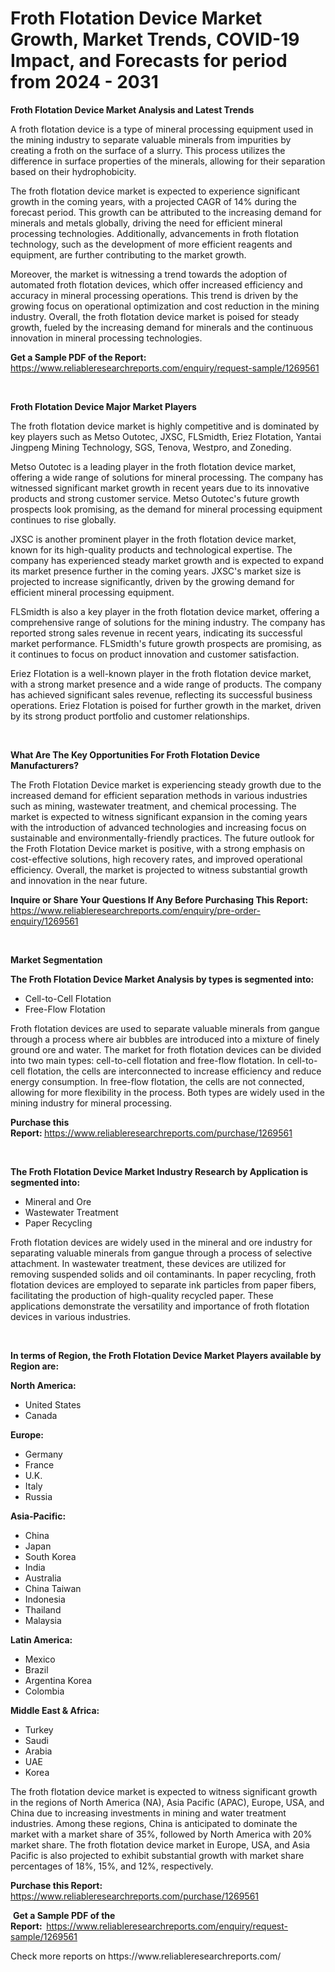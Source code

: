 <p><h1>Froth Flotation Device Market Growth, Market Trends, COVID-19 Impact, and Forecasts for period from 2024 - 2031</h1></p><p><strong>Froth Flotation Device Market Analysis and Latest Trends</strong></p>
<p><p>A froth flotation device is a type of mineral processing equipment used in the mining industry to separate valuable minerals from impurities by creating a froth on the surface of a slurry. This process utilizes the difference in surface properties of the minerals, allowing for their separation based on their hydrophobicity.</p><p>The froth flotation device market is expected to experience significant growth in the coming years, with a projected CAGR of 14% during the forecast period. This growth can be attributed to the increasing demand for minerals and metals globally, driving the need for efficient mineral processing technologies. Additionally, advancements in froth flotation technology, such as the development of more efficient reagents and equipment, are further contributing to the market growth.</p><p>Moreover, the market is witnessing a trend towards the adoption of automated froth flotation devices, which offer increased efficiency and accuracy in mineral processing operations. This trend is driven by the growing focus on operational optimization and cost reduction in the mining industry. Overall, the froth flotation device market is poised for steady growth, fueled by the increasing demand for minerals and the continuous innovation in mineral processing technologies.</p></p>
<p><strong>Get a Sample PDF of the Report:&nbsp;</strong> <a href="https://www.reliableresearchreports.com/enquiry/request-sample/1269561">https://www.reliableresearchreports.com/enquiry/request-sample/1269561</a></p>
<p>&nbsp;</p>
<p><strong>Froth Flotation Device Major Market Players</strong></p>
<p><p>The froth flotation device market is highly competitive and is dominated by key players such as Metso Outotec, JXSC, FLSmidth, Eriez Flotation, Yantai Jingpeng Mining Technology, SGS, Tenova, Westpro, and Zoneding.</p><p>Metso Outotec is a leading player in the froth flotation device market, offering a wide range of solutions for mineral processing. The company has witnessed significant market growth in recent years due to its innovative products and strong customer service. Metso Outotec's future growth prospects look promising, as the demand for mineral processing equipment continues to rise globally.</p><p>JXSC is another prominent player in the froth flotation device market, known for its high-quality products and technological expertise. The company has experienced steady market growth and is expected to expand its market presence further in the coming years. JXSC's market size is projected to increase significantly, driven by the growing demand for efficient mineral processing equipment.</p><p>FLSmidth is also a key player in the froth flotation device market, offering a comprehensive range of solutions for the mining industry. The company has reported strong sales revenue in recent years, indicating its successful market performance. FLSmidth's future growth prospects are promising, as it continues to focus on product innovation and customer satisfaction.</p><p>Eriez Flotation is a well-known player in the froth flotation device market, with a strong market presence and a wide range of products. The company has achieved significant sales revenue, reflecting its successful business operations. Eriez Flotation is poised for further growth in the market, driven by its strong product portfolio and customer relationships.</p></p>
<p>&nbsp;</p>
<p><strong>What Are The Key Opportunities For Froth Flotation Device Manufacturers?</strong></p>
<p><p>The Froth Flotation Device market is experiencing steady growth due to the increased demand for efficient separation methods in various industries such as mining, wastewater treatment, and chemical processing. The market is expected to witness significant expansion in the coming years with the introduction of advanced technologies and increasing focus on sustainable and environmentally-friendly practices. The future outlook for the Froth Flotation Device market is positive, with a strong emphasis on cost-effective solutions, high recovery rates, and improved operational efficiency. Overall, the market is projected to witness substantial growth and innovation in the near future.</p></p>
<p><strong>Inquire or Share Your Questions If Any Before Purchasing This Report:</strong> <a href="https://www.reliableresearchreports.com/enquiry/pre-order-enquiry/1269561">https://www.reliableresearchreports.com/enquiry/pre-order-enquiry/1269561</a></p>
<p>&nbsp;</p>
<p><strong>Market Segmentation</strong></p>
<p><strong>The Froth Flotation Device Market Analysis by types is segmented into:</strong></p>
<p><ul><li>Cell-to-Cell Flotation</li><li>Free-Flow Flotation</li></ul></p>
<p><p>Froth flotation devices are used to separate valuable minerals from gangue through a process where air bubbles are introduced into a mixture of finely ground ore and water. The market for froth flotation devices can be divided into two main types: cell-to-cell flotation and free-flow flotation. In cell-to-cell flotation, the cells are interconnected to increase efficiency and reduce energy consumption. In free-flow flotation, the cells are not connected, allowing for more flexibility in the process. Both types are widely used in the mining industry for mineral processing.</p></p>
<p><strong>Purchase this Report:&nbsp;</strong><a href="https://www.reliableresearchreports.com/purchase/1269561">https://www.reliableresearchreports.com/purchase/1269561</a></p>
<p>&nbsp;</p>
<p><strong>The Froth Flotation Device Market Industry Research by Application is segmented into:</strong></p>
<p><ul><li>Mineral and Ore</li><li>Wastewater Treatment</li><li>Paper Recycling</li></ul></p>
<p><p>Froth flotation devices are widely used in the mineral and ore industry for separating valuable minerals from gangue through a process of selective attachment. In wastewater treatment, these devices are utilized for removing suspended solids and oil contaminants. In paper recycling, froth flotation devices are employed to separate ink particles from paper fibers, facilitating the production of high-quality recycled paper. These applications demonstrate the versatility and importance of froth flotation devices in various industries.</p></p>
<p>&nbsp;</p>
<p><strong>In terms of Region, the Froth Flotation Device Market Players available by Region are:</strong></p>
<p>
    <p> <strong> North America: </strong>
        <ul>
            <li>United States</li>
            <li>Canada</li>
        </ul>
        </p> 
    <p> <strong> Europe: </strong>
        <ul>
            <li>Germany</li>
            <li>France</li>
            <li>U.K.</li>
            <li>Italy</li>
            <li>Russia</li>
        </ul>
        </p> 
    <p> <strong> Asia-Pacific: </strong>
        <ul>
            <li>China</li>
            <li>Japan</li>
            <li>South Korea</li>
            <li>India</li>
            <li>Australia</li>
            <li>China Taiwan</li>
            <li>Indonesia</li>
            <li>Thailand</li>
            <li>Malaysia</li>
        </ul>
        </p> 
    <p> <strong> Latin America: </strong>
        <ul>
            <li>Mexico</li>
            <li>Brazil</li>
            <li>Argentina Korea</li>
            <li>Colombia</li>
        </ul>
        </p> 
    <p> <strong> Middle East & Africa: </strong>
        <ul>
            <li>Turkey</li>
            <li>Saudi</li>
            <li>Arabia</li>
            <li>UAE</li>
            <li>Korea</li>
        </ul>
    </p>
    </p>
<p><p>The froth flotation device market is expected to witness significant growth in the regions of North America (NA), Asia Pacific (APAC), Europe, USA, and China due to increasing investments in mining and water treatment industries. Among these regions, China is anticipated to dominate the market with a market share of 35%, followed by North America with 20% market share. The froth flotation device market in Europe, USA, and Asia Pacific is also projected to exhibit substantial growth with market share percentages of 18%, 15%, and 12%, respectively.</p></p>
<p><strong>Purchase this Report: </strong><a href="https://www.reliableresearchreports.com/purchase/1269561">https://www.reliableresearchreports.com/purchase/1269561</a></p>
<p>&nbsp;<strong>Get a Sample PDF of the Report:&nbsp;&nbsp;</strong><a href="https://www.reliableresearchreports.com/enquiry/request-sample/1269561">https://www.reliableresearchreports.com/enquiry/request-sample/1269561</a></p>
<p><strong></strong></p>
<p>Check more reports on https://www.reliableresearchreports.com/</p>
